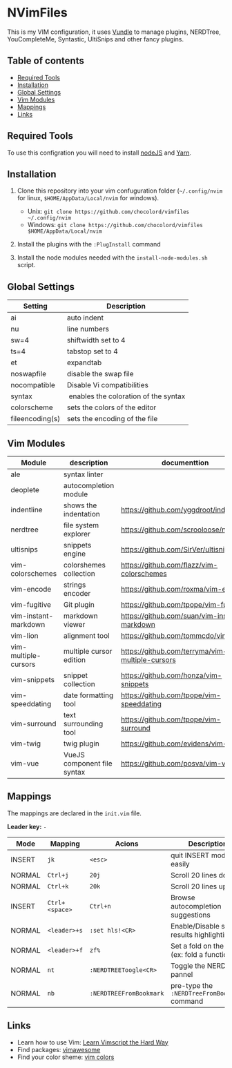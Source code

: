 NVimFiles
===

This is my VIM configuration, it uses [Vundle](https://github.com/VundleVim/Vundle.vim) to manage plugins, NERDTree, YouCompleteMe, Syntastic, UltiSnips and other fancy plugins.

## Table of contents

 - [Required Tools](#required-tools)
 - [Installation](#installaiton)
 - [Global Settings](global-settings)
 - [Vim Modules](#vim-modules)
 - [Mappings](#mappings)
 - [Links](#links)

## Required Tools

To use this configration you will need to install [nodeJS](https://nodejs.org/) and [Yarn](https://yarnpkg.com/).

## Installation

1) Clone this repository into your vim confuguration folder (`~/.config/nvim` for linux, `$HOME/AppData/Local/nvim` for windows).
    - Unix: `git clone https://github.com/chocolord/vimfiles ~/.config/nvim`
    - Windows: `git clone https://github.com/chocolord/vimfiles $HOME/AppData/Local/nvim`

2) Install the plugins with the `:PlugInstall` command

3) Install the node modules needed with the `install-node-modules.sh` script.

## Global Settings

| Setting  | Description |
| --- |--- |
| ai | auto indent
| nu | line numbers |
| sw=4 | shiftwidth set to 4 |
| ts=4 | tabstop set to 4 |
| et | expandtab |
| noswapfile | disable the swap file |
| nocompatible | Disable Vi compatibilities |
| syntax | enables the coloration of the syntax |
| colorscheme | sets the colors of the editor |
| fileencoding(s) | sets the encoding of the file |

## Vim Modules

| Module | description |documenttion |
| --- | --- |--- |
| ale | syntax linter |
| deoplete | autocompletion module |
| indentline | shows the indentation | https://github.com/yggdroot/indentline |
| nerdtree | file system explorer | https://github.com/scrooloose/nerdtree |
| ultisnips | snippets engine | https://github.com/SirVer/ultisnips |
| vim-colorschemes | colorshemes collection | https://github.com/flazz/vim-colorschemes |
| vim-encode | strings encoder | https://github.com/roxma/vim-encode |
| vim-fugitive | Git plugin | https://github.com/tpope/vim-fugitive |
| vim-instant-markdown | markdown viewer | https://github.com/suan/vim-instant-markdown |
| vim-lion | alignment tool | https://github.com/tommcdo/vim-lion |
| vim-multiple-cursors | multiple cursor edition | https://github.com/terryma/vim-multiple-cursors |
| vim-snippets | snippet collection | https://github.com/honza/vim-snippets |
| vim-speeddating | date formatting tool | https://github.com/tpope/vim-speeddating |
| vim-surround | text surrounding tool | https://github.com/tpope/vim-surround |
| vim-twig | twig plugin | https://github.com/evidens/vim-twig |
| vim-vue | VueJS component file syntax | https://github.com/posva/vim-vue |

## Mappings

The mappings are declared in the `init.vim` file.

**Leader key:** `-` 

| Mode | Mapping | Acions | Description | 
| --- | --- | --- |--- |
| INSERT | `jk` | `<esc>` | quit INSERT mode easily |
| NORMAL | `Ctrl+j` | `20j` | Scroll 20 lines down |
| NORMAL | `Ctrl+k` | `20k` | Scroll 20 lines up |
| INSERT | `Ctrl+<space>` | `Ctrl+n` | Browse autocompletion suggestions |
| NORMAL | `<leader>+s` | `:set hls!<CR>` | Enable/Disable search results highlighting |
| NORMAL | `<leader>+f` | `zf%` | Set a fold on the block (ex: fold a function) |
| NORMAL | `nt` | `:NERDTREEToogle<CR>` | Toggle the NERDTree pannel |
| NORMAL | `nb` | `:NERDTREEFromBookmark` | pre-type the `:NERDTreeFromBookmark` command |

## Links
  - Learn how to use Vim: [Learn Vimscript the Hard Way](http://learnvimscriptthehardway.stevelosh.com/)
  - Find packages: [vimawesome](http://vimawesome.com/)
  - Find your color sheme: [vim colors](http://vimcolors.com/)
